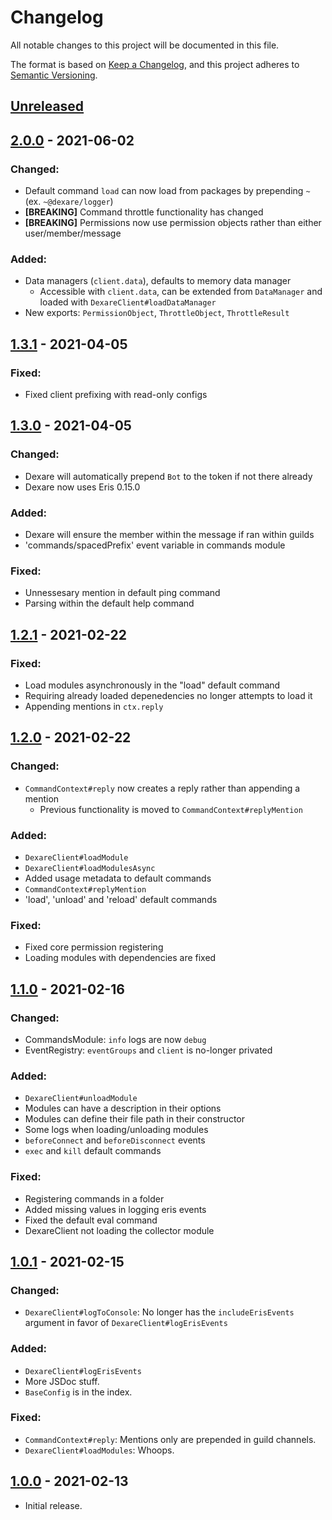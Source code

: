 # Changelog
All notable changes to this project will be documented in this file.

The format is based on [Keep a Changelog](https://keepachangelog.com/en/1.0.0/),
and this project adheres to [Semantic Versioning](https://semver.org/spec/v2.0.0.html).

## [Unreleased]
## [2.0.0] - 2021-06-02
### Changed:
- Default command `load` can now load from packages by prepending `~` (ex. `~@dexare/logger`)
- **[BREAKING]** Command throttle functionality has changed
- **[BREAKING]** Permissions now use permission objects rather than either user/member/message
### Added:
- Data managers (`client.data`), defaults to memory data manager
  - Accessible with `client.data`, can be extended from `DataManager` and loaded with `DexareClient#loadDataManager`
- New exports: `PermissionObject`, `ThrottleObject`, `ThrottleResult`
## [1.3.1] - 2021-04-05
### Fixed:
- Fixed client prefixing with read-only configs
## [1.3.0] - 2021-04-05
### Changed:
- Dexare will automatically prepend `Bot` to the token if not there already
- Dexare now uses Eris 0.15.0
### Added:
- Dexare will ensure the member within the message if ran within guilds
- 'commands/spacedPrefix' event variable in commands module
### Fixed:
- Unnessesary mention in default ping command
- Parsing within the default help command
## [1.2.1] - 2021-02-22
### Fixed:
- Load modules asynchronously in the "load" default command
- Requiring already loaded depenedencies no longer attempts to load it
- Appending mentions in `ctx.reply`
## [1.2.0] - 2021-02-22
### Changed:
- `CommandContext#reply` now creates a reply rather than appending a mention
  - Previous functionality is moved to `CommandContext#replyMention`
### Added:
- `DexareClient#loadModule`
- `DexareClient#loadModulesAsync`
- Added usage metadata to default commands
- `CommandContext#replyMention`
- 'load', 'unload' and 'reload' default commands
### Fixed:
- Fixed core permission registering
- Loading modules with dependencies are fixed
## [1.1.0] - 2021-02-16
### Changed:
- CommandsModule: `info` logs are now `debug`
- EventRegistry: `eventGroups` and `client` is no-longer privated
### Added:
- `DexareClient#unloadModule`
- Modules can have a description in their options
- Modules can define their file path in their constructor
- Some logs when loading/unloading modules
- `beforeConnect` and `beforeDisconnect` events
- `exec` and `kill` default commands
### Fixed:
- Registering commands in a folder
- Added missing values in logging eris events
- Fixed the default eval command
- DexareClient not loading the collector module
## [1.0.1] - 2021-02-15
### Changed:
- `DexareClient#logToConsole`: No longer has the `includeErisEvents` argument in favor of `DexareClient#logErisEvents`
### Added:
- `DexareClient#logErisEvents`
- More JSDoc stuff.
- `BaseConfig` is in the index.
### Fixed:
- `CommandContext#reply`: Mentions only are prepended in guild channels.
- `DexareClient#loadModules`: Whoops.
## [1.0.0] - 2021-02-13
- Initial release.

[Unreleased]: https://github.com/Dexare/Dexare/compare/v2.0.0...HEAD
[1.0.0]: https://github.com/Dexare/Dexare/releases/tag/v1.0.0
[1.0.1]: https://github.com/Dexare/Dexare/compare/v0.1.0...v1.0.1
[1.1.0]: https://github.com/Dexare/Dexare/compare/v1.0.1...v1.1.0
[1.2.0]: https://github.com/Dexare/Dexare/compare/v1.1.0...v1.2.0
[1.2.1]: https://github.com/Dexare/Dexare/compare/v1.2.0...v1.2.1
[1.3.0]: https://github.com/Dexare/Dexare/compare/v1.2.1...v1.3.0
[1.3.1]: https://github.com/Dexare/Dexare/compare/v1.3.0...v1.3.1
[2.0.0]: https://github.com/Dexare/Dexare/compare/v1.3.1...v2.0.0
